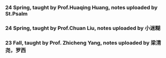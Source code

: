 ### 24 Spring, taught by Prof.Huaqing Huang, notes uploaded by St.Psalm
### 24 Spring, taught by Prof.Chuan Liu, notes uploaded by 小迷糊
### 23 Fall, taught by Prof. Zhicheng Yang, notes uploaded by 梁清尧，罗西
